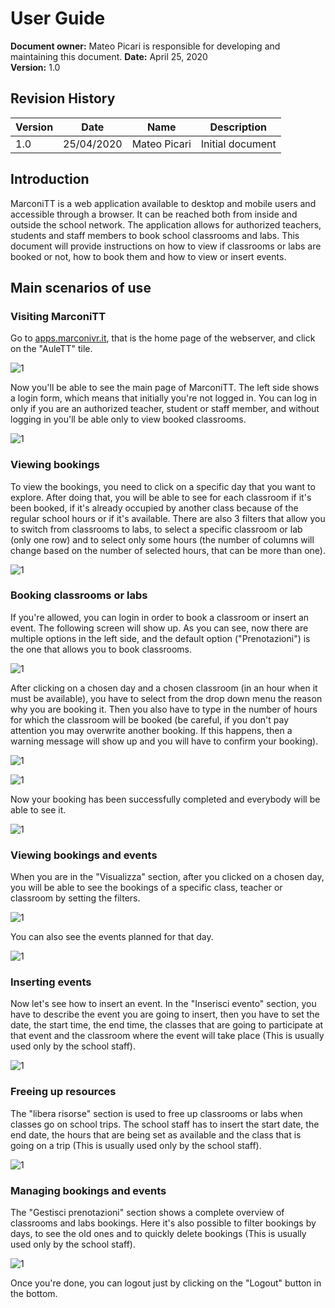 # User Guide

**Document owner:** Mateo Picari is responsible for developing and maintaining this document. 
**Date:** April 25, 2020  
**Version:** 1.0

## Revision History

| Version | Date       | Name         | Description      |
| ------- | ---------- | -----------  | ---------------- |
| 1.0     | 25/04/2020 | Mateo Picari | Initial document |

## Introduction

MarconiTT is a web application available to desktop and mobile users and accessible through a browser. It can be reached both from inside and outside the school network. The application allows for authorized teachers, students and staff members to book school classrooms and labs. This document will provide instructions on how to view if classrooms or labs are booked or not, how to book them and how to view or insert events.

## Main scenarios of use

### Visiting MarconiTT

Go to [apps.marconivr.it](), that is the home page of the webserver, and click on the "AuleTT" tile.

![1](images/1.png)

Now you'll be able to see the main page of MarconiTT. The left side shows a login form, which means that initially you're not logged in. You can log in only if you are an authorized teacher, student or staff member, and without logging in you'll be able only to view booked classrooms.

![1](images/2.jpeg)

### Viewing bookings

To view the bookings, you need to click on a specific day that you want to explore. After doing that, you will be able to see for each classroom if it's been booked, if it's already occupied by another class because of the regular school hours or if it's available. There are also 3 filters that allow you to switch from classrooms to labs, to select a specific classroom or lab (only one row) and to select only some hours (the number of columns will change based on the number of selected hours, that can be more than one).

![1](images/3.jpeg)

### Booking classrooms or labs

If you're allowed, you can login in order to book a classroom or insert an event. The following screen will show up. As you can see, now there are multiple options in the left side, and the default option ("Prenotazioni") is the one that allows you to book classrooms.

![1](images/4.jpeg)

After clicking on a chosen day and a chosen classroom (in an hour when it must be available), you have to select from the drop down menu the reason why you are booking it. Then you also have to type in the number of hours for which the classroom will be booked (be careful, if you don't pay attention you may overwrite another booking. If this happens, then a warning message will show up and you will have to confirm your booking).

![1](images/5.jpeg)

![1](images/6.jpeg)

Now your booking has been successfully completed and everybody will be able to see it.

![1](images/7.jpeg)

### Viewing bookings and events

When you are in the "Visualizza" section, after you clicked on a chosen day, you will be able to see the bookings of a specific class, teacher or classroom by setting the filters.

![1](images/8.jpeg)

You can also see the events planned for that day.

![1](images/9.jpeg)

### Inserting events

Now let's see how to insert an event. In the "Inserisci evento" section, you have to describe the event you are going to insert, then you have to set the date, the start time, the end time, the classes that are going to participate at that event and the classroom where the event will take place (This is usually used only by the school staff).

![1](images/10.jpeg)

### Freeing up resources

The "libera risorse" section is used to free up classrooms or labs when classes go on school trips. The school staff has to insert the start date, the end date, the hours that are being set as available and the class that is going on a trip (This is usually used only by the school staff).

![1](images/11.jpeg)

### Managing bookings and events

The "Gestisci prenotazioni" section shows a complete overview of classrooms and labs bookings. Here it's also possible to filter bookings by days, to see the old ones and to quickly delete bookings (This is usually used only by the school staff).

![1](images/12.jpeg)

Once you're done, you can logout just by clicking on the "Logout" button in the bottom.
